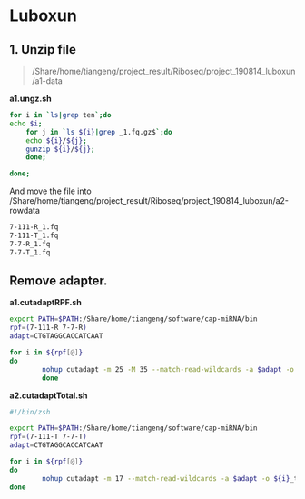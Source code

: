 # Luboxun

## 1. Unzip file

> /Share/home/tiangeng/project_result/Riboseq/project_190814_luboxun/a1-data

**a1.ungz.sh**
```sh
for i in `ls|grep ten`;do
echo $i;
    for j in `ls ${i}|grep _1.fq.gz$`;do
    echo ${i}/${j};
    gunzip ${i}/${j};
    done;

done;
```

And move the file into 
/Share/home/tiangeng/project_result/Riboseq/project_190814_luboxun/a2-rowdata
```sh
7-111-R_1.fq  
7-111-T_1.fq  
7-7-R_1.fq  
7-7-T_1.fq
```
## Remove adapter.
**a1.cutadaptRPF.sh**
```sh
export PATH=$PATH:/Share/home/tiangeng/software/cap-miRNA/bin
rpf=(7-111-R 7-7-R)
adapt=CTGTAGGCACCATCAAT

for i in ${rpf[@]}
do
        nohup cutadapt -m 25 -M 35 --match-read-wildcards -a $adapt -o ${i}_trimmed.fastq ../a2-rawdata/${i}_1.fq > ${i}_trimmed.log 2>&1 &
        done
```
**a2.cutadaptTotal.sh**
```sh
#!/bin/zsh

export PATH=$PATH:/Share/home/tiangeng/software/cap-miRNA/bin
rpf=(7-111-T 7-7-T)
adapt=CTGTAGGCACCATCAAT

for i in ${rpf[@]}
do
        nohup cutadapt -m 17 --match-read-wildcards -a $adapt -o ${i}_trimmed.fastq ../a2-rawdata/${i}_1.fq > ${i}_trimmed.log 2>&1 &
done
```
## 

##

